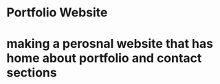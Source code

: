 # Portfolio Website

# making a perosnal website that has home about portfolio and contact sections
